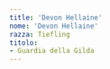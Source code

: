 ```yaml
---
title: 'Devon Hellaine'
nome: 'Devon Hellaine'
razza: Tiefling
titolo:
- Guardia della Gilda
---
```

